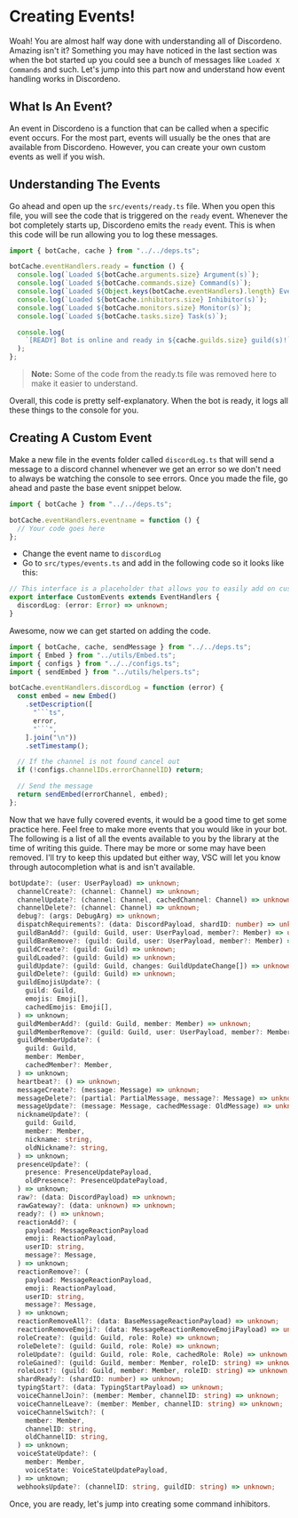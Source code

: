 # Creating Events!

Woah! You are almost half way done with understanding all of Discordeno. Amazing
isn't it? Something you may have noticed in the last section was when the bot
started up you could see a bunch of messages like `Loaded X Commands` and such.
Let's jump into this part now and understand how event handling works in
Discordeno.

## What Is An Event?

An event in Discordeno is a function that can be called when a specific event
occurs. For the most part, events will usually be the ones that are available
from Discordeno. However, you can create your own custom events as well if you
wish.

## Understanding The Events

Go ahead and open up the `src/events/ready.ts` file. When you open this file,
you will see the code that is triggered on the `ready` event. Whenever the bot
completely starts up, Discordeno emits the `ready` event. This is when this code
will be run allowing you to log these messages.

```ts
import { botCache, cache } from "../../deps.ts";

botCache.eventHandlers.ready = function () {
  console.log(`Loaded ${botCache.arguments.size} Argument(s)`);
  console.log(`Loaded ${botCache.commands.size} Command(s)`);
  console.log(`Loaded ${Object.keys(botCache.eventHandlers).length} Event(s)`);
  console.log(`Loaded ${botCache.inhibitors.size} Inhibitor(s)`);
  console.log(`Loaded ${botCache.monitors.size} Monitor(s)`);
  console.log(`Loaded ${botCache.tasks.size} Task(s)`);

  console.log(
    `[READY] Bot is online and ready in ${cache.guilds.size} guild(s)!`,
  );
};
```

> **Note:** Some of the code from the ready.ts file was removed here to make it
> easier to understand.

Overall, this code is pretty self-explanatory. When the bot is ready, it logs
all these things to the console for you.

## Creating A Custom Event

Make a new file in the events folder called `discordLog.ts` that will send a
message to a discord channel whenever we get an error so we don't need to always
be watching the console to see errors. Once you made the file, go ahead and
paste the base event snippet below.

```ts
import { botCache } from "../../deps.ts";

botCache.eventHandlers.eventname = function () {
  // Your code goes here
};
```

- Change the event name to `discordLog`
- Go to `src/types/events.ts` and add in the following code so it looks like
  this:

```ts
// This interface is a placeholder that allows you to easily add on custom events for your need.
export interface CustomEvents extends EventHandlers {
  discordLog: (error: Error) => unknown;
}
```

Awesome, now we can get started on adding the code.

````ts
import { botCache, cache, sendMessage } from "../../deps.ts";
import { Embed } from "../utils/Embed.ts";
import { configs } from "../../configs.ts";
import { sendEmbed } from "../utils/helpers.ts";

botCache.eventHandlers.discordLog = function (error) {
  const embed = new Embed()
    .setDescription([
      "```ts",
      error,
      "```",
    ].join("\n"))
    .setTimestamp();

  // If the channel is not found cancel out
  if (!configs.channelIDs.errorChannelID) return;

  // Send the message
  return sendEmbed(errorChannel, embed);
};
````

Now that we have fully covered events, it would be a good time to get some
practice here. Feel free to make more events that you would like in your bot.
The following is a list of all the events available to you by the library at the
time of writing this guide. There may be more or some may have been removed.
I'll try to keep this updated but either way, VSC will let you know through
autocompletion what is and isn't available.

```ts
botUpdate?: (user: UserPayload) => unknown;
  channelCreate?: (channel: Channel) => unknown;
  channelUpdate?: (channel: Channel, cachedChannel: Channel) => unknown;
  channelDelete?: (channel: Channel) => unknown;
  debug?: (args: DebugArg) => unknown;
  dispatchRequirements?: (data: DiscordPayload, shardID: number) => unknown;
  guildBanAdd?: (guild: Guild, user: UserPayload, member?: Member) => unknown;
  guildBanRemove?: (guild: Guild, user: UserPayload, member?: Member) => unknown;
  guildCreate?: (guild: Guild) => unknown;
  guildLoaded?: (guild: Guild) => unknown;
  guildUpdate?: (guild: Guild, changes: GuildUpdateChange[]) => unknown;
  guildDelete?: (guild: Guild) => unknown;
  guildEmojisUpdate?: (
    guild: Guild,
    emojis: Emoji[],
    cachedEmojis: Emoji[],
  ) => unknown;
  guildMemberAdd?: (guild: Guild, member: Member) => unknown;
  guildMemberRemove?: (guild: Guild, user: UserPayload, member?: Member) => unknown;
  guildMemberUpdate?: (
    guild: Guild,
    member: Member,
    cachedMember?: Member,
  ) => unknown;
  heartbeat?: () => unknown;
  messageCreate?: (message: Message) => unknown;
  messageDelete?: (partial: PartialMessage, message?: Message) => unknown;
  messageUpdate?: (message: Message, cachedMessage: OldMessage) => unknown;
  nicknameUpdate?: (
    guild: Guild,
    member: Member,
    nickname: string,
    oldNickname?: string,
  ) => unknown;
  presenceUpdate?: (
    presence: PresenceUpdatePayload,
    oldPresence?: PresenceUpdatePayload,
  ) => unknown;
  raw?: (data: DiscordPayload) => unknown;
  rawGateway?: (data: unknown) => unknown;
  ready?: () => unknown;
  reactionAdd?: (
    payload: MessageReactionPayload
    emoji: ReactionPayload,
    userID: string,
    message?: Message,
  ) => unknown;
  reactionRemove?: (
    payload: MessageReactionPayload,
    emoji: ReactionPayload,
    userID: string,
    message?: Message,
  ) => unknown;
  reactionRemoveAll?: (data: BaseMessageReactionPayload) => unknown;
  reactionRemoveEmoji?: (data: MessageReactionRemoveEmojiPayload) => unknown;
  roleCreate?: (guild: Guild, role: Role) => unknown;
  roleDelete?: (guild: Guild, role: Role) => unknown;
  roleUpdate?: (guild: Guild, role: Role, cachedRole: Role) => unknown;
  roleGained?: (guild: Guild, member: Member, roleID: string) => unknown;
  roleLost?: (guild: Guild, member: Member, roleID: string) => unknown;
  shardReady?: (shardID: number) => unknown;
  typingStart?: (data: TypingStartPayload) => unknown;
  voiceChannelJoin?: (member: Member, channelID: string) => unknown;
  voiceChannelLeave?: (member: Member, channelID: string) => unknown;
  voiceChannelSwitch?: (
    member: Member,
    channelID: string,
    oldChannelID: string,
  ) => unknown;
  voiceStateUpdate?: (
    member: Member,
    voiceState: VoiceStateUpdatePayload,
  ) => unknown;
  webhooksUpdate?: (channelID: string, guildID: string) => unknown;
```

Once, you are ready, let's jump into creating some command inhibitors.
